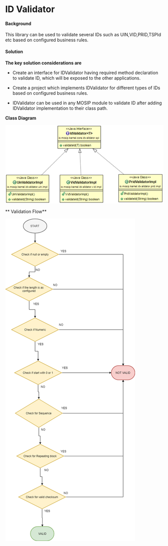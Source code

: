 ﻿# ID Validator

#### Background

This library can be used to validate several IDs such as UIN,VID,PRID,TSPId etc based on configured business rules.


#### Solution



**The key solution considerations are**


- Create an interface for IDValidator having required method declaration to validate ID, which will be exposed to the other applications.


- Create a project which implements IDValidator for different types of IDs  based on configured business rules.


- IDValidator can be used in any MOSIP module to validate ID after adding IDValidator implementation to their class path.



**Class Diagram**



![Class Diagram](_images/kernel-idvalidator-cd.png)


** Validation Flow**

![Flow Chart](_images/kernel-idvalidator-fc.png)

